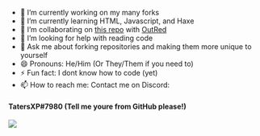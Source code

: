- 🔭 I’m currently working on my many forks
- 🌱 I’m currently learning HTML, Javascript, and Haxe
- 👯 I’m collaborating on [this repo](https://www.github.com/OutRed/outred.github.io/) with [OutRed](https://www.github.com/OutRed/)
- 🤔 I’m looking for help with reading code
- 💬 Ask me about forking repositories and making them more unique to yourself
- 😄 Pronouns: He/Him (Or They/Them if you need to)
- ⚡ Fun fact: I dont know how to code (yet)
- 📫 How to reach me: Contact me on Discord:
#### TatersXP#7980 (Tell me youre from GitHub please!)

![](https://komarev.com/ghpvc/?username=CycloKid&color=blueviolet)
